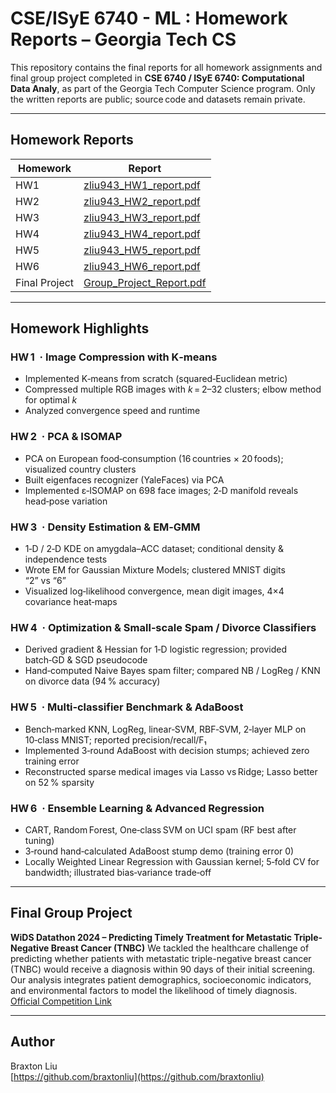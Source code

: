 # CSE/ISyE 6740 - ML : Homework Reports – Georgia Tech CS
This repository contains the final reports for all homework assignments and final group project completed in **CSE 6740 / ISyE 6740: Computational Data Analy**, as part of the Georgia Tech Computer Science program. Only the written reports are public; source code and datasets remain private.

---
## Homework Reports

| Homework | Report |
|----------|--------|
| HW1      | [zliu943_HW1_report.pdf](HW1/zliu943_HW1_report.pdf) |
| HW2      | [zliu943_HW2_report.pdf](HW2/zliu943_HW2_report.pdf) |
| HW3      | [zliu943_HW3_report.pdf](HW3/zliu943_HW3_report.pdf) |
| HW4      | [zliu943_HW4_report.pdf](HW4/zliu943_HW4_report.pdf) |
| HW5      | [zliu943_HW5_report.pdf](HW5/zliu943_HW5_report.pdf) |
| HW6      | [zliu943_HW6_report.pdf](HW6/zliu943_HW6_report.pdf) |
| Final Project | [Group_Project_Report.pdf](Group%20Project/Group_Project_Report.pdf) |


---
## Homework Highlights

### HW 1  · Image Compression with K‑means
* Implemented K‑means from scratch (squared‑Euclidean metric)
* Compressed multiple RGB images with *k* = 2–32 clusters; elbow method for optimal *k*
* Analyzed convergence speed and runtime

### HW 2  · PCA & ISOMAP
* PCA on European food‑consumption (16 countries × 20 foods); visualized country clusters
* Built eigenfaces recognizer (YaleFaces) via PCA
* Implemented ε‑ISOMAP on 698 face images; 2‑D manifold reveals head‑pose variation

### HW 3  · Density Estimation & EM‑GMM
* 1‑D / 2‑D KDE on amygdala–ACC dataset; conditional density & independence tests
* Wrote EM for Gaussian Mixture Models; clustered MNIST digits “2” vs “6”
* Visualized log‑likelihood convergence, mean digit images, 4×4 covariance heat‑maps

### HW 4  · Optimization & Small‑scale Spam / Divorce Classifiers
* Derived gradient & Hessian for 1‑D logistic regression; provided batch‑GD & SGD pseudocode
* Hand‑computed Naive Bayes spam filter; compared NB / LogReg / KNN on divorce data (94 % accuracy)

### HW 5  · Multi‑classifier Benchmark & AdaBoost
* Bench‑marked KNN, LogReg, linear‑SVM, RBF‑SVM, 2‑layer MLP on 10‑class MNIST; reported precision/recall/F₁
* Implemented 3‑round AdaBoost with decision stumps; achieved zero training error
* Reconstructed sparse medical images via Lasso vs Ridge; Lasso better on 52 % sparsity

### HW 6  · Ensemble Learning & Advanced Regression
* CART, Random Forest, One‑class SVM on UCI spam (RF best after tuning)
* 3‑round hand‑calculated AdaBoost stump demo (training error 0)
* Locally Weighted Linear Regression with Gaussian kernel; 5‑fold CV for bandwidth; illustrated bias‑variance trade‑off

---
## Final Group Project
**WiDS Datathon 2024 – Predicting Timely Treatment for Metastatic Triple-Negative Breast Cancer (TNBC)** 
We tackled the healthcare challenge of predicting whether patients with metastatic triple-negative breast cancer (TNBC) would receive a diagnosis within 90 days of their initial screening. Our analysis integrates patient demographics, socioeconomic indicators, and environmental factors to model the likelihood of timely diagnosis.
[Official Competition Link](https://www.kaggle.com/competitions/widsdatathon2024-challenge1)

---

## Author

Braxton Liu  
[https://github.com/braxtonliu](https://github.com/braxtonliu)  